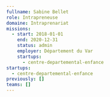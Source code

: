 ```yaml
---
fullname: Sabine Bellet
role: Intrapreneuse
domaine: Intraprenariat
missions:
  - start: 2018-01-01
    end: 2020-12-31
    status: admin
    employer: Département du Var
    startups:
      - centre-departemental-enfance
startups:
  - centre-departemental-enfance
previously: []
teams: []
---
```

